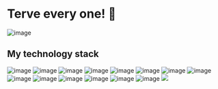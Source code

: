 <h1> Terve every one! 👋</h1>


![image](https://user-images.githubusercontent.com/123311632/213923284-3027e646-ea86-488d-903d-c43b1ae96ffc.png)

<h2>My technology stack</h2>

![image](https://user-images.githubusercontent.com/123311632/213923705-13a0e9ba-49e7-4d00-8be5-625c76225b9b.png)
![image](https://user-images.githubusercontent.com/123311632/213923712-3646b0cf-77f6-4b3a-89fb-9bf4557a995d.png)
![image](https://user-images.githubusercontent.com/123311632/213923726-e7e85000-d9f3-4c4c-89e1-82b76194c547.png)
![image](https://user-images.githubusercontent.com/123311632/213923760-bf310e9e-e39e-4c80-9969-25e8e12779c8.png)
![image](https://user-images.githubusercontent.com/123311632/213923774-27e28a52-82c5-4202-b339-6b37d5edc4e3.png)
![image](https://user-images.githubusercontent.com/123311632/213923791-087f3219-2f2a-45e7-92c2-a2275fd2acef.png)
![image](https://user-images.githubusercontent.com/123311632/213923806-9e513412-97ea-42cc-9e77-088c84097c17.png)
![image](https://user-images.githubusercontent.com/123311632/213923818-f214eeef-cdb2-45a3-ac9c-7ae66c29ae22.png)
![image](https://user-images.githubusercontent.com/123311632/213923832-42fee774-ab64-4196-bde6-9c417ad1de38.png)
![image](https://user-images.githubusercontent.com/123311632/213923842-7349a01e-4854-4a33-a237-cc411c57c684.png)
![image](https://user-images.githubusercontent.com/123311632/213923857-7e0a8b0c-2bd5-47b3-81df-c2067d9b3898.png)
![image](https://user-images.githubusercontent.com/123311632/213923864-ce7088a3-e8d0-43e4-accb-2e6971b8a79a.png)
![image](https://user-images.githubusercontent.com/123311632/213923897-4f201b8f-2f8e-4ab1-9187-e762e4569f2a.png)
![image](https://user-images.githubusercontent.com/123311632/213923918-5761a632-11de-434f-8d49-bbffc874dc70.png)
<img src="https://img.shields.io/badge/Python-blue?style=for-the-badge&logo=Python&logoColor=blue"/>
 

